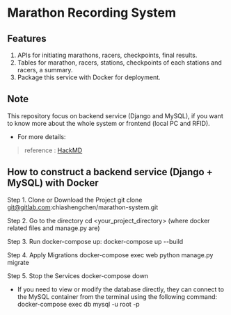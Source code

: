 # Marathon Recording System
## Features
1. APIs for initiating marathons, racers, checkpoints, final results.
2. Tables for marathon, racers, stations, checkpoints of each stations and racers, a summary.
3. Package this service with Docker for deployment. 

## Note
This repository focus on backend service (Django and MySQL), if you want to know more about the whole system or frontend (local PC and RFID).
- For more details:
> reference : [HackMD](https://hackmd.io/8wvVDF9RQVaYyxSAl-8O_w?both)

## How to construct a backend service (Django + MySQL) with Docker
Step 1. Clone or Download the Project
git clone git@gitlab.com:chiashengchen/marathon-system.git

Step 2. Go to the directory
cd <your_project_directory> (where docker related files and manage.py are)

Step 3. Run docker-compose up:
docker-compose up --build

Step 4. Apply Migrations
docker-compose exec web python manage.py migrate

Step 5. Stop the Services
docker-compose down

- If you need to view or modify the database directly, they can connect to the MySQL container from the terminal using the following command:
docker-compose exec db mysql -u root -p




